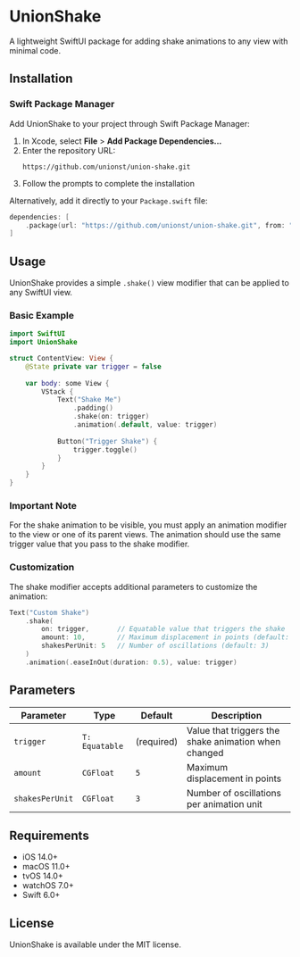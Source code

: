 # UnionShake

A lightweight SwiftUI package for adding shake animations to any view with minimal code.

## Installation

### Swift Package Manager

Add UnionShake to your project through Swift Package Manager:

1. In Xcode, select **File** > **Add Package Dependencies...**
2. Enter the repository URL: 
   ```
   https://github.com/unionst/union-shake.git
   ```
3. Follow the prompts to complete the installation

Alternatively, add it directly to your `Package.swift` file:

```swift
dependencies: [
    .package(url: "https://github.com/unionst/union-shake.git", from: "1.0.0")
]
```

## Usage

UnionShake provides a simple `.shake()` view modifier that can be applied to any SwiftUI view.

### Basic Example

```swift
import SwiftUI
import UnionShake

struct ContentView: View {
    @State private var trigger = false
    
    var body: some View {
        VStack {
            Text("Shake Me")
                .padding()
                .shake(on: trigger)
                .animation(.default, value: trigger)
                
            Button("Trigger Shake") {
                trigger.toggle()
            }
        }
    }
}
```

### Important Note

For the shake animation to be visible, you must apply an animation modifier to the view or one of its parent views. The animation should use the same trigger value that you pass to the shake modifier.

### Customization

The shake modifier accepts additional parameters to customize the animation:

```swift
Text("Custom Shake")
    .shake(
        on: trigger,       // Equatable value that triggers the shake
        amount: 10,        // Maximum displacement in points (default: 5)
        shakesPerUnit: 5   // Number of oscillations (default: 3)
    )
    .animation(.easeInOut(duration: 0.5), value: trigger)
```

## Parameters

| Parameter | Type | Default | Description |
|-----------|------|---------|-------------|
| `trigger` | `T: Equatable` | (required) | Value that triggers the shake animation when changed |
| `amount` | `CGFloat` | `5` | Maximum displacement in points |
| `shakesPerUnit` | `CGFloat` | `3` | Number of oscillations per animation unit |

## Requirements

- iOS 14.0+
- macOS 11.0+
- tvOS 14.0+
- watchOS 7.0+
- Swift 6.0+

## License

UnionShake is available under the MIT license. 

